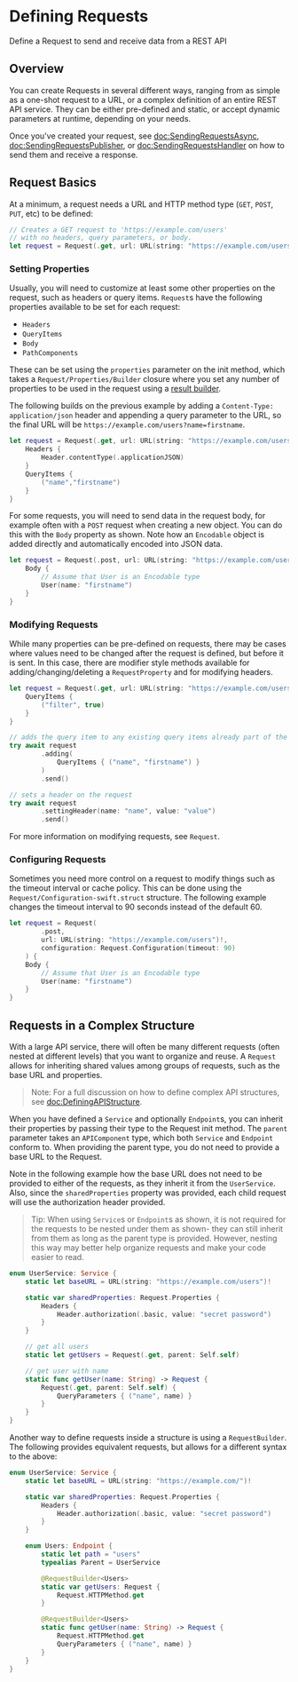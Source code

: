 # Defining Requests

Define a Request to send and receive data from a REST API

## Overview

You can create Requests in several different ways, ranging from as simple as a one-shot request to a URL, or a complex
definition of an entire REST API service. They can be either pre-defined and static, or accept dynamic parameters at
runtime, depending on your needs.

Once you've created your request, see <doc:SendingRequestsAsync>, <doc:SendingRequestsPublisher>, or <doc:SendingRequestsHandler> on how to send them and receive a response.

## Request Basics

At a minimum, a request needs a URL and HTTP method type (`GET`, `POST`, `PUT`, etc) to be defined:
```swift
// Creates a GET request to 'https://example.com/users'
// with no headers, query parameters, or body.
let request = Request(.get, url: URL(string: "https://example.com/users")!)
```

### Setting Properties

Usually, you will need to customize at least some other properties on the request, such as headers or query items.
``Request``s have the following properties available to be set for each request:

- ``Headers``
- ``QueryItems``
- ``Body``
- ``PathComponents``

These can be set using the `properties` parameter on the init method, which takes a ``Request/Properties/Builder``
closure where you set any number of properties to be used in the request using a [result builder](https://docs.swift.org/swift-book/LanguageGuide/AdvancedOperators.html#ID630).

The following builds on the previous example by adding a `Content-Type: application/json` header and appending a query
parameter to the URL, so the final URL will be `https://example.com/users?name=firstname`.

```swift
let request = Request(.get, url: URL(string: "https://example.com/users")!) {
    Headers {
        Header.contentType(.applicationJSON)
    }
    QueryItems {
        ("name","firstname")
    }
}
```

For some requests, you will need to send data in the request body, for example often with a `POST` request when
creating a new object. You can do this with the ``Body`` property as shown. Note how an `Encodable` object is added
directly and automatically encoded into JSON data.

```swift
let request = Request(.post, url: URL(string: "https://example.com/users")!) {
    Body {
        // Assume that User is an Encodable type
        User(name: "firstname")
    }
}
```

### Modifying Requests

While many properties can be pre-defined on requests, there may be cases where values need to be changed after
the request is defined, but before it is sent. In this case, there are modifier style methods available for
adding/changing/deleting a ``RequestProperty`` and for modifying headers.

```swift
let request = Request(.get, url: URL(string: "https://example.com/users")!) {
    QueryItems {
        ("filter", true)
    }
}

// adds the query item to any existing query items already part of the request 
try await request
        .adding(
            QueryItems { ("name", "firstname") }
        )
        .send()

// sets a header on the request 
try await request
        .settingHeader(name: "name", value: "value")
        .send()
```

For more information on modifying requests, see ``Request``.

### Configuring Requests

Sometimes you need more control on a request to modify things such as the timeout interval or cache policy. This can
be done using the ``Request/Configuration-swift.struct`` structure. The following example changes the timeout interval
to 90 seconds instead of the default 60.

```swift
let request = Request(
        .post, 
        url: URL(string: "https://example.com/users")!,
        configuration: Request.Configuration(timeout: 90)
    ) {
    Body {
        // Assume that User is an Encodable type
        User(name: "firstname")
    }
}
```

## Requests in a Complex Structure

With a large API service, there will often be many different requests (often nested at different levels) that you want
to organize and reuse. A ``Request`` allows for inheriting shared values among groups of requests, such as the base URL
and properties.

> Note: For a full discussion on how to define complex API structures, see <doc:DefiningAPIStructure>.

When you have defined a ``Service`` and optionally ``Endpoint``s, you can inherit their properties by passing their
type to the Request init method. The `parent` parameter takes an ``APIComponent`` type, which both ``Service`` and
``Endpoint`` conform to. When providing the parent type, you do not need to provide a base URL to the Request.

Note in the following example how the base URL does not need to be provided to either of the requests, as they inherit
it from the `UserService`. Also, since the `sharedProperties` property was provided, each child request will
use the authorization header provided.

> Tip: When using ``Service``s or ``Endpoint``s as shown, it is not required for the requests to be nested under them
as shown- they can still inherit from them as long as the parent type is provided. However, nesting this way may better
help organize requests and make your code easier to read.

```swift
enum UserService: Service {
    static let baseURL = URL(string: "https://example.com/users")!

    static var sharedProperties: Request.Properties {
        Headers {
            Header.authorization(.basic, value: "secret password")
        }
    }

    // get all users
    static let getUsers = Request(.get, parent: Self.self)

    // get user with name
    static func getUser(name: String) -> Request {
        Request(.get, parent: Self.self) {
            QueryParameters { ("name", name) }
        }
    }
}
```

Another way to define requests inside a structure is using a ``RequestBuilder``. The following provides equivalent
requests, but allows for a different syntax to the above:

```swift
enum UserService: Service {
    static let baseURL = URL(string: "https://example.com/")!

    static var sharedProperties: Request.Properties {
        Headers {
            Header.authorization(.basic, value: "secret password")
        }
    }

    enum Users: Endpoint {
        static let path = "users"
        typealias Parent = UserService

        @RequestBuilder<Users>
        static var getUsers: Request {
            Request.HTTPMethod.get
        }

        @RequestBuilder<Users>
        static func getUser(name: String) -> Request {
            Request.HTTPMethod.get
            QueryParameters { ("name", name) }
        }
    }
}
```
